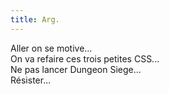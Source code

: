 ```yaml
---
title: Arg.
---
```


Aller on se motive...  
On va refaire ces trois petites CSS...  
Ne pas lancer Dungeon Siege...  
Résister...

